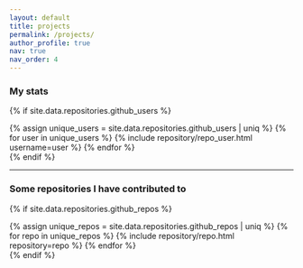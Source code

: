 ```yaml
---
layout: default
title: projects
permalink: /projects/
author_profile: true
nav: true
nav_order: 4
---
```


### My stats

{% if site.data.repositories.github_users %}
<div class="repositories d-flex flex-wrap flex-md-row flex-column justify-content-between align-items-center">
  {% assign unique_users = site.data.repositories.github_users | uniq %}
  {% for user in unique_users %}
    {% include repository/repo_user.html username=user %}
  {% endfor %}
</div>
{% endif %}

---

### Some repositories I have contributed to

{% if site.data.repositories.github_repos %}
<div class="repositories d-flex flex-wrap flex-md-row flex-column justify-content-between align-items-center">
  {% assign unique_repos = site.data.repositories.github_repos | uniq %}
  {% for repo in unique_repos %}
    {% include repository/repo.html repository=repo %}
  {% endfor %}
</div>
{% endif %}

